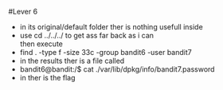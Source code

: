 #Lever 6 
* in its original/default folder ther is nothing usefull inside
* use cd ../../../ to get ass far back as i can  
then execute 
* find . -type f -size 33c -group bandit6 -user bandit7 
* in the results ther is a file called 
* bandit6@bandit:/$ cat ./var/lib/dpkg/info/bandit7.password
* in ther is the flag


